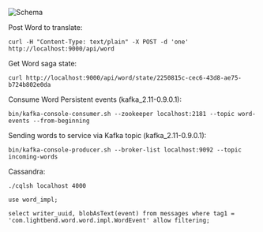 
![Schema](https://github.com/ygree/lagom-word-app/blob/master/schema.png)


Post Word to translate:
```
curl -H "Content-Type: text/plain" -X POST -d 'one' http://localhost:9000/api/word 
```

Get Word saga state:
```
curl http://localhost:9000/api/word/state/2250815c-cec6-43d8-ae75-b724b802e0da
```

Consume Word Persistent events (kafka_2.11-0.9.0.1):
```
bin/kafka-console-consumer.sh --zookeeper localhost:2181 --topic word-events --from-beginning
```

Sending words to service via Kafka topic (kafka_2.11-0.9.0.1): 
```
bin/kafka-console-producer.sh --broker-list localhost:9092 --topic incoming-words
```

Cassandra:
```
./cqlsh localhost 4000

use word_impl;

select writer_uuid, blobAsText(event) from messages where tag1 = 'com.lightbend.word.word.impl.WordEvent' allow filtering;
```